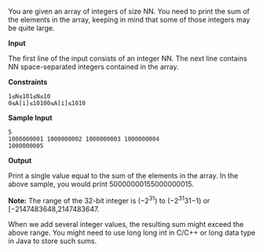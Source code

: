 You are given an array of integers of size NN. You need to print the sum of the elements in the array, keeping in mind that some of those integers may be quite large.

**Input**

The first line of the input consists of an integer NN. The next line contains NN space-separated integers contained in the array.

**Constraints**

	1≤N≤101≤N≤10
	0≤A[i]≤10100≤A[i]≤1010

**Sample Input** 

	5
	1000000001 1000000002 1000000003 1000000004
	1000000005

**Output**

Print a single value equal to the sum of the elements in the array. In the above sample, you would print 50000000155000000015.

**Note:** The range of the 32-bit integer is (−2<sup>31</sup>) to (−2<sup>31</sup>31−1) or [−2147483648,2147483647. 

When we add several integer values, the resulting sum might exceed the above range. You might need to use long long int in C/C++ or long data type in Java to store such sums.